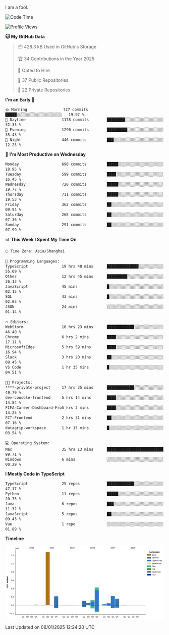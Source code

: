 I am a fool.

<!--START_SECTION:waka-->
![Code Time](http://img.shields.io/badge/Code%20Time-2%2C384%20hrs%207%20mins-blue)

![Profile Views](http://img.shields.io/badge/Profile%20Views-0-blue)

**🐱 My GitHub Data** 

> 📦 428.3 kB Used in GitHub's Storage 
 > 
> 🏆 34 Contributions in the Year 2025
 > 
> 💼 Opted to Hire
 > 
> 📜 37 Public Repositories 
 > 
> 🔑 22 Private Repositories 
 > 
**I'm an Early 🐤** 

```text
🌞 Morning                727 commits         █████░░░░░░░░░░░░░░░░░░░░   19.97 % 
🌆 Daytime                1178 commits        ████████░░░░░░░░░░░░░░░░░   32.35 % 
🌃 Evening                1290 commits        █████████░░░░░░░░░░░░░░░░   35.43 % 
🌙 Night                  446 commits         ███░░░░░░░░░░░░░░░░░░░░░░   12.25 % 
```
📅 **I'm Most Productive on Wednesday** 

```text
Monday                   690 commits         █████░░░░░░░░░░░░░░░░░░░░   18.95 % 
Tuesday                  599 commits         ████░░░░░░░░░░░░░░░░░░░░░   16.45 % 
Wednesday                720 commits         █████░░░░░░░░░░░░░░░░░░░░   19.77 % 
Thursday                 711 commits         █████░░░░░░░░░░░░░░░░░░░░   19.53 % 
Friday                   362 commits         ██░░░░░░░░░░░░░░░░░░░░░░░   09.94 % 
Saturday                 268 commits         ██░░░░░░░░░░░░░░░░░░░░░░░   07.36 % 
Sunday                   291 commits         ██░░░░░░░░░░░░░░░░░░░░░░░   07.99 % 
```


📊 **This Week I Spent My Time On** 

```text
🕑︎ Time Zone: Asia/Shanghai

💬 Programming Languages: 
TypeScript               19 hrs 40 mins      ██████████████░░░░░░░░░░░   55.69 % 
Other                    12 hrs 45 mins      █████████░░░░░░░░░░░░░░░░   36.13 % 
JavaScript               45 mins             █░░░░░░░░░░░░░░░░░░░░░░░░   02.15 % 
SQL                      43 mins             █░░░░░░░░░░░░░░░░░░░░░░░░   02.03 % 
JSON                     24 mins             ░░░░░░░░░░░░░░░░░░░░░░░░░   01.14 % 

🔥 Editors: 
WebStorm                 16 hrs 23 mins      ████████████░░░░░░░░░░░░░   46.40 % 
Chrome                   6 hrs 2 mins        ████░░░░░░░░░░░░░░░░░░░░░   17.11 % 
MicrosoftEdge            5 hrs 59 mins       ████░░░░░░░░░░░░░░░░░░░░░   16.94 % 
Slack                    3 hrs 20 mins       ██░░░░░░░░░░░░░░░░░░░░░░░   09.45 % 
VS Code                  1 hr 35 mins        █░░░░░░░░░░░░░░░░░░░░░░░░   04.51 % 

🐱‍💻 Projects: 
****-private-project     17 hrs 35 mins      ████████████░░░░░░░░░░░░░   49.79 % 
dev-console-frontend     5 hrs 14 mins       ████░░░░░░░░░░░░░░░░░░░░░   14.84 % 
FIFA-Career-Dashboard-Fro5 hrs 2 mins        ████░░░░░░░░░░░░░░░░░░░░░   14.25 % 
FCT-Frontend             2 hrs 31 mins       ██░░░░░░░░░░░░░░░░░░░░░░░   07.16 % 
datagrip-workspace       1 hr 15 mins        █░░░░░░░░░░░░░░░░░░░░░░░░   03.54 % 

💻 Operating System: 
Mac                      35 hrs 13 mins      █████████████████████████   99.71 % 
Windows                  6 mins              ░░░░░░░░░░░░░░░░░░░░░░░░░   00.29 % 
```

**I Mostly Code in TypeScript** 

```text
TypeScript               25 repos            ████████████░░░░░░░░░░░░░   47.17 % 
Python                   11 repos            █████░░░░░░░░░░░░░░░░░░░░   20.75 % 
Java                     6 repos             ███░░░░░░░░░░░░░░░░░░░░░░   11.32 % 
JavaScript               5 repos             ██░░░░░░░░░░░░░░░░░░░░░░░   09.43 % 
Vue                      1 repo              ░░░░░░░░░░░░░░░░░░░░░░░░░   01.89 % 
```



**Timeline**

![Lines of Code chart](https://raw.githubusercontent.com/VeejaLiu/VeejaLiu/master/assets/bar_graph.png)


 Last Updated on 06/01/2025 12:24:20 UTC
<!--END_SECTION:waka-->
